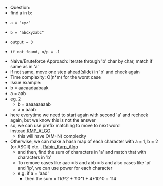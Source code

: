 - Question:
- find a in b:
-     a = "xyz"
-     b = "abcxyzabc"
-     output = 3
-     if not found, o/p = -1
- Naive/Bruteforce Approach: Iterate through 'b' char by char, match if same as in 'a'
- if not same, move one step ahead(slide) in 'b' and check again
- Time complexity: O(n*m) for the worst case
- Issue example:
- b = aacaadaabaak
- a = aab
- eg. 2
  - b = aaaaaaaaab
  - a = aaab
- here everytime we need to start again with second 'a' and recheck again, but we know this is not the answer
- so, we can use prefix matching to move to next word instead.[KMP_ALGO](101_KMP_Algo_String_Matching_self_working.py)
  - this will have O(M+N) complexity
- Otherwise, we can make a hash map of each character with a = 1, b = 2 (or ASCII) etc... [Rabin_Karp_Algo](100_Rabin_Karp_Algo_String_Matching.py)
  - and then, find the sum of characters in 'a' and match that with characters in 'b'
  - To remove cases like aac = 5 and abb = 5 and also cases like 'pi' and 'ip', we can use power for each character
  - e.g. if a = 'aad'
    - then the sum = 1*10^2 + 1*10^1 + 4*10^0 = 114
